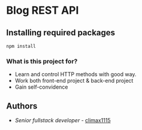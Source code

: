 # Blog REST API

## Installing required packages

```
npm install
```
### What is this project for?
* Learn and control HTTP methods with good way.
* Work both front-end project & back-end project
* Gain self-convidence


## Authors

* *Senior fullstack developer* - [climax1115](https://github.com/climax1115)

